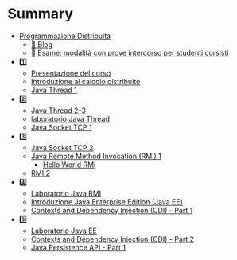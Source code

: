 # Summary

- [Programmazione Distribuita](README.md)
  - [🔗 Blog](blog.md)
  - [📝 Esame: modalità con prove intercorso per studenti corsisti](esame_con_intercorso.md)
- [1️⃣]()
  - [Presentazione del corso]()
  - [Introduzione al calcolo distribuito]()
  - [Java Thread 1]()
- [2️⃣]() 
  - [Java Thread 2-3]()
  - [laboratorio Java Thread]()
  - [Java Socket TCP 1]()
- [3️⃣]()
  - [Java Socket TCP 2]()
  - [Java Remote Method Invocation (RMI) 1]()
    - [ Hello World RMI](03-rmi.md)
  - [RMI 2]()
- [4️⃣]()
  - [Laboratorio Java RMI](03-rmi.md)
  - [Introduzione Java Enterprise Edition (Java EE)](04-javaee.md)
  - [Contexts and Dependency Injection (CDI) - Part 1](04-cdi.md)
- [5️⃣]()
  - [Laboratorio Java EE](05-javaee-lab.md)
  - [Contexts and Dependency Injection (CDI) - Part 2](04-cdi.md)
  - [Java Persistence API - Part 1](05-jpa.md)
